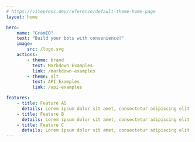 ```yaml
---
# https://vitepress.dev/reference/default-theme-home-page
layout: home

hero:
    name: "GramIO"
    text: "Build your bots with convenience!"
    image:
        src: /logo.svg
    actions:
        - theme: brand
          text: Markdown Examples
          link: /markdown-examples
        - theme: alt
          text: API Examples
          link: /api-examples

features:
    - title: Feature AS
      details: Lorem ipsum dolor sit amet, consectetur adipiscing elit
    - title: Feature B
      details: Lorem ipsum dolor sit amet, consectetur adipiscing elit
    - title: Feature C
      details: Lorem ipsum dolor sit amet, consectetur adipiscing elit
---
```

